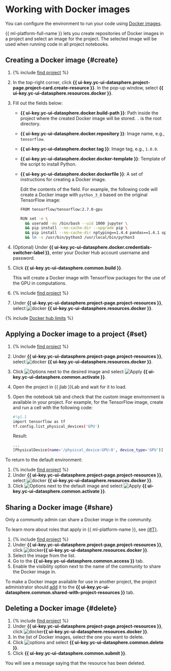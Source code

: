 # Working with Docker images

You can configure the environment to run your code using [Docker images](../concepts/docker.md).

{{ ml-platform-full-name }} lets you create repositories of Docker images in a project and select an image for the project. The selected image will be used when running code in all project notebooks.

## Creating a Docker image {#create}

1. {% include [find project](../../_includes/datasphere/ui-find-project.md) %}
1. In the top-right corner, click **{{ ui-key.yc-ui-datasphere.project-page.project-card.create-resource }}**. In the pop-up window, select **{{ ui-key.yc-ui-datasphere.resources.docker }}**.
1. Fill out the fields below:
   * **{{ ui-key.yc-ui-datasphere.docker.build-path }}**: Path inside the project where the created Docker image will be stored. `.` is the root directory.
   * **{{ ui-key.yc-ui-datasphere.docker.repository }}**: Image name, e.g., `tensorflow`.
   * **{{ ui-key.yc-ui-datasphere.docker.tag }}**: Image tag, e.g., `1.0.0`.
   * **{{ ui-key.yc-ui-datasphere.docker.docker-template }}**: Template of the script to install Python.
   * **{{ ui-key.yc-ui-datasphere.docker.dockerfile }}**: A set of instructions for creating a Docker image.

      Edit the contents of the field. For example, the following code will create a Docker image with `python_3_8` based on the original TensorFlow image:

      ```bash
      FROM tensorflow/tensorflow:2.7.0-gpu

      RUN set -e \
        && useradd -ms /bin/bash --uid 1000 jupyter \
        && pip install --no-cache-dir --upgrade pip \
        && pip install --no-cache-dir nptyping==1.4.4 pandas==1.4.1 opencv-python-headless==4.5.5.62 scikit-learn==1.0.2 \
        && ln -s /usr/bin/python3 /usr/local/bin/python3
      ```

1. (Optional) Under **{{ ui-key.yc-ui-datasphere.docker.credentials-switcher-label }}**, enter your Docker Hub account username and password.

1. Click **{{ ui-key.yc-ui-datasphere.common.build }}**.

   This will create a Docker image with TensorFlow packages for the use of the GPU in computations.

1. {% include [find project](../../_includes/datasphere/ui-find-project.md) %}
1. Under **{{ ui-key.yc-ui-datasphere.project-page.project-resources }}**, select ![docker](../../_assets/console-icons/logo-docker.svg) **{{ ui-key.yc-ui-datasphere.resources.docker }}**.

{% include [Docker hub limits](../../_includes/datasphere/dockerhub-limits.md) %}

## Applying a Docker image to a project {#set}

1. {% include [find project](../../_includes/datasphere/ui-find-project.md) %}
1. Under **{{ ui-key.yc-ui-datasphere.project-page.project-resources }}**, select ![docker](../../_assets/console-icons/logo-docker.svg) **{{ ui-key.yc-ui-datasphere.resources.docker }}**.
1. Click ![Options](../../_assets/console-icons/ellipsis.svg) next to the desired image and select ![Apply](../../_assets/console-icons/circle-check-fill.svg) **{{ ui-key.yc-ui-datasphere.common.activate }}**.
1. Open the project in {{ jlab }}Lab and wait for it to load.
1. Open the notebook tab and check that the custom image environment is available in your project. For example, for the TensorFlow image, create and run a cell with the following code:

   ```bash
   #!g1.1
   import tensorflow as tf
   tf.config.list_physical_devices('GPU')
   ```

   Result:

   ```bash
   ...
   [PhysicalDevice(name='/physical_device:GPU:0', device_type='GPU')]
   ```
To return to the default environment:
1. {% include [find project](../../_includes/datasphere/ui-find-project.md) %}
1. Under **{{ ui-key.yc-ui-datasphere.project-page.project-resources }}**, select ![docker](../../_assets/console-icons/logo-docker.svg) **{{ ui-key.yc-ui-datasphere.resources.docker }}**.
1. Click ![Options](../../_assets/console-icons/ellipsis.svg) next to the default image and select ![Apply](../../_assets/console-icons/circle-check-fill.svg) **{{ ui-key.yc-ui-datasphere.common.activate }}**.

## Sharing a Docker image {#share}

Only a community admin can share a Docker image in the community.

To learn more about roles that apply in {{ ml-platform-name }}, see [{#T}](../../datasphere/security/index.md).

1. {% include [find project](../../_includes/datasphere/ui-find-project.md) %}
1. Under **{{ ui-key.yc-ui-datasphere.project-page.project-resources }}**, click ![docker](../../_assets/console-icons/logo-docker.svg)**{{ ui-key.yc-ui-datasphere.resources.docker }}**.
1. Select the image from the list.
1. Go to the **{{ ui-key.yc-ui-datasphere.common.access }}** tab.
1. Enable the visibility option next to the name of the community to share the Docker image in.

To make a Docker image available for use in another project, the project administrator should [add](./projects/use-shared-resource.md) it to the **{{ ui-key.yc-ui-datasphere.common.shared-with-project-resources }}** tab.

## Deleting a Docker image {#delete}

1. {% include [find project](../../_includes/datasphere/ui-find-project.md) %}
1. Under **{{ ui-key.yc-ui-datasphere.project-page.project-resources }}**, click ![docker](../../_assets/console-icons/logo-docker.svg)**{{ ui-key.yc-ui-datasphere.resources.docker }}**.
1. In the list of Docker images, select the one you want to delete.
1. Click ![options](../../_assets/console-icons/ellipsis.svg) and select **{{ ui-key.yc-ui-datasphere.common.delete }}**.
1. Click **{{ ui-key.yc-ui-datasphere.common.submit }}**.

You will see a message saying that the resource has been deleted.
